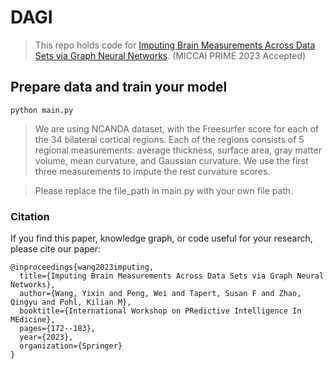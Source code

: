 # DAGI

> This repo holds code for [Imputing Brain Measurements Across Data Sets via Graph Neural Networks](https://link.springer.com/chapter/10.1007/978-3-031-46005-0_15#citeas). (MICCAI PRIME 2023 Accepted)

## Prepare data and train your model
```
python main.py
```
> We are using NCANDA dataset, with the Freesurfer score for each of the 34 bilateral cortical regions. Each of the regions consists of 5 regional measurements: average thickness, surface area, gray matter volume, mean curvature, and Gaussian curvature. We use the first three measurements to impute the rest curvature scores.

> Please replace the file_path in main.py with your own file path.


### Citation
If you find this paper, knowledge graph, or code useful for your research, please cite our paper:
```
@inproceedings{wang2023imputing,
  title={Imputing Brain Measurements Across Data Sets via Graph Neural Networks},
  author={Wang, Yixin and Peng, Wei and Tapert, Susan F and Zhao, Qingyu and Pohl, Kilian M},
  booktitle={International Workshop on PRedictive Intelligence In MEdicine},
  pages={172--183},
  year={2023},
  organization={Springer}
}

